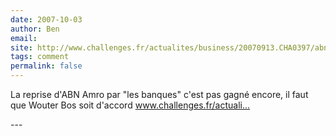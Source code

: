 ```yaml
---
date: 2007-10-03
author: Ben
email: 
site: http://www.challenges.fr/actualites/business/20070913.CHA0397/abn__amsterdam_rend_son_avis_sur_loffre_du_consortium.html
tags: comment
permalink: false
---
```


<p>La reprise d'ABN Amro par &quot;les banques&quot; c'est pas gagné encore, il faut que Wouter Bos soit d'accord <a href="http://www.challenges.fr/actualites/business/20070913.CHA0397/abn__amsterdam_rend_son_avis_sur_loffre_du_consortium.html" title="http://www.challenges.fr/actualites/business/20070913.CHA0397/abn__amsterdam_rend_son_avis_sur_loffre_du_consortium.html" rel="nofollow">www.challenges.fr/actuali...</a></p>
---